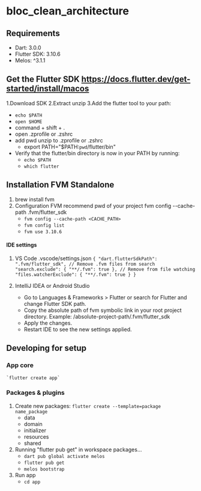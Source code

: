 # bloc_clean_architecture

## Requirements

- Dart: 3.0.0
- Flutter SDK: 3.10.6
- Melos: ^3.1.1

## Get the Flutter SDK https://docs.flutter.dev/get-started/install/macos

1.Download SDK
2.Extract unzip
3.Add the flutter tool to your path:

- `echo $PATH`
- `open $HOME`
- command + shift + .
- open .zprofile or .zshrc
- add pwd unzip to .zprofile or .zshrc
    - export PATH="$PATH:`pwd`/flutter/bin"
- Verify that the flutter/bin directory is now in your PATH by running:
    - `echo $PATH`
    - `which flutter`

## Installation FVM Standalone

1. brew install fvm
2. Configuration FVM recommend pwd of your project fvm config --cache-path .fvm/flutter_sdk
    - `fvm config --cache-path <CACHE_PATH>`
    - `fvm config list`
    - `fvm use 3.10.6`

#### IDE settings

1. VS Code
   .vscode/settings.json
   `{
   "dart.flutterSdkPath": ".fvm/flutter_sdk",
   // Remove .fvm files from search
   "search.exclude": {
   "**/.fvm": true
   },
   // Remove from file watching
   "files.watcherExclude": {
   "**/.fvm": true
   }
   }`
2. IntelliJ IDEA or Android Studio

   - Go to Languages & Frameworks > Flutter or search for Flutter and change Flutter SDK path.
   - Copy the absolute path of fvm symbolic link in your root project directory. Example:
     /absolute-project-path/.fvm/flutter_sdk
   - Apply the changes.
   - Restart IDE to see the new settings applied.

## Developing for setup

### App core

    `flutter create app`

### Packages & plugins

1. Create new packages: `flutter create --template=package name_package`
    - data
    - domain
    - initializer
    - resources
    - shared
2. Running "flutter pub get" in workspace packages...
    - `dart pub global activate melos`
    - `flutter pub get`
    - `melos bootstrap`
3. Run app
    - `cd app`


    